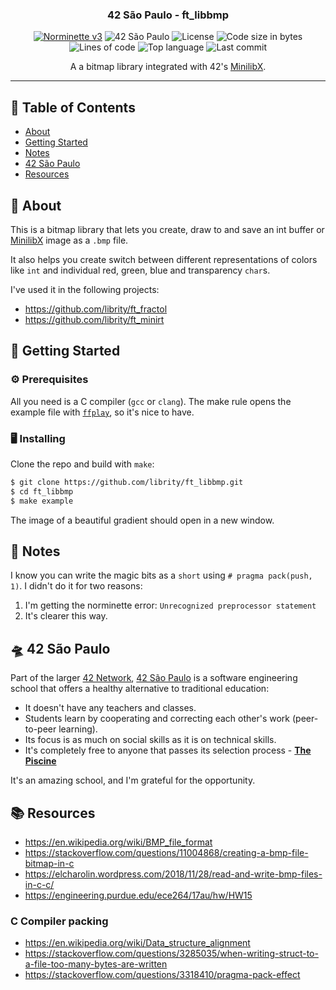 <h3 align="center">42 São Paulo - ft_libbmp</h3>

<div align="center">

[![Norminette v3](https://github.com/librity/ft_libbmp/actions/workflows/norminette_v3.yml/badge.svg)](https://github.com/librity/ft_libbmp/actions/workflows/norminette_v3.yml)
![42 São Paulo](https://img.shields.io/badge/42-SP-1E2952)
![License](https://img.shields.io/github/license/librity/ft_libbmp?color=yellow)
![Code size in bytes](https://img.shields.io/github/languages/code-size/librity/ft_libbmp?color=blue)
![Lines of code](https://img.shields.io/tokei/lines/github/librity/ft_libbmp?color=blueviolet)
![Top language](https://img.shields.io/github/languages/top/librity/ft_libbmp?color=ff69b4)
![Last commit](https://img.shields.io/github/last-commit/librity/ft_libbmp?color=orange)

</div>

<p align="center"> A a bitmap library integrated with 42's <a href="https://github.com/42Paris/minilibx-linux">MinilibX</a>.
  <br>
</p>

---

## 📜 Table of Contents

- [About](#about)
- [Getting Started](#getting_started)
- [Notes](#notes)
- [42 São Paulo](#ft_sp)
- [Resources](#resources)

## 🧐 About <a name = "about"></a>

This is a bitmap library that lets you create, draw to
and save an int buffer or [MinilibX](https://github.com/42Paris/minilibx-linux)
image as a `.bmp` file.

It also helps you create switch between different representations of colors
like `int` and individual red, green, blue and transparency `char`s.

I've used it in the following projects:

- https://github.com/librity/ft_fractol
- https://github.com/librity/ft_minirt

## 🏁 Getting Started <a name = "getting_started"></a>

### ⚙️ Prerequisites

All you need is a C compiler (`gcc` or `clang`).
The make rule opens the example file with
[`ffplay`](https://ffmpeg.org/download.html),
so it's nice to have.

### 🖥️ Installing

Clone the repo and build with `make`:

```bash
$ git clone https://github.com/librity/ft_libbmp.git
$ cd ft_libbmp
$ make example
```

The image of a beautiful gradient should open in a new window.

## 📝 Notes <a name = "notes"></a>

I know you can write the magic bits as a `short` using `# pragma pack(push, 1)`.
I didn't do it for two reasons:

1. I'm getting the norminette error: `Unrecognized preprocessor statement`
2. It's clearer this way.

## 🛸 42 São Paulo <a name = "ft_sp"></a>

Part of the larger [42 Network](https://www.42.fr/42-network/),
[42 São Paulo](https://www.42sp.org.br/) is a software engineering school
that offers a healthy alternative to traditional education:

- It doesn't have any teachers and classes.
- Students learn by cooperating
  and correcting each other's work (peer-to-peer learning).
- Its focus is as much on social skills as it is on technical skills.
- It's completely free to anyone that passes its selection process -
  [**The Piscine**](https://42.fr/en/admissions/42-piscine/)

It's an amazing school, and I'm grateful for the opportunity.

## 📚 Resources <a name = "resources"></a>

- https://en.wikipedia.org/wiki/BMP_file_format
- https://stackoverflow.com/questions/11004868/creating-a-bmp-file-bitmap-in-c
- https://elcharolin.wordpress.com/2018/11/28/read-and-write-bmp-files-in-c-c/
- https://engineering.purdue.edu/ece264/17au/hw/HW15

### C Compiler packing

- https://en.wikipedia.org/wiki/Data_structure_alignment
- https://stackoverflow.com/questions/3285035/when-writing-struct-to-a-file-too-many-bytes-are-written
- https://stackoverflow.com/questions/3318410/pragma-pack-effect
